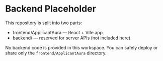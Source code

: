 # Backend Placeholder

This repository is split into two parts:

- frontend/ApplicantAura — React + Vite app
- backend/ — reserved for server APIs (not included here)

No backend code is provided in this workspace. You can safely deploy or share only the `frontend/ApplicantAura` directory.


